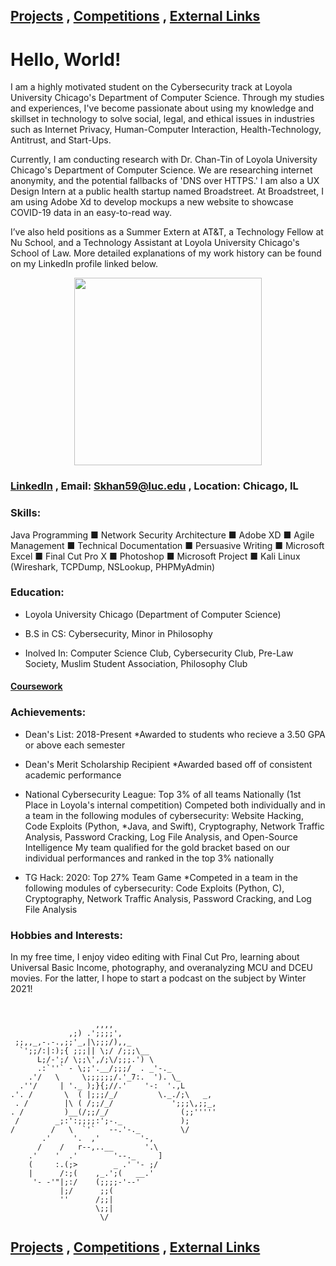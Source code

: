 ## [Projects](https://skhan59.github.io/projects) , [Competitions](https://skhan59.github.io/competitions) , [External Links](https://skhan59.github.io/ExternalLinks) 

# Hello, World!

I am a highly motivated student on the Cybersecurity track at Loyola University Chicago's Department of Computer Science. Through my studies and experiences, I've become passionate about using my knowledge and skillset in technology to solve social, legal, and ethical issues in industries such as Internet Privacy, Human-Computer Interaction, Health-Technology, Antitrust, and Start-Ups.

Currently, I am conducting research with Dr. Chan-Tin of Loyola University Chicago's Department of Computer Science. We are researching internet anonymity, and the potential fallbacks of 'DNS over HTTPS.' I am also a UX Design Intern at a public health startup named Broadstreet. At Broadstreet, I am using Adobe Xd to develop mockups a new website to showcase COVID-19 data in an easy-to-read way.

I’ve also held positions as a Summer Extern at AT&T, a Technology Fellow at Nu School, and a Technology Assistant at Loyola University Chicago's School of Law. More detailed explanations of my work history can be found on my LinkedIn profile linked below.


<p align="center">
  <img width="300" height="300" src="https://avatars2.githubusercontent.com/u/45646815?s=400&u=a7211a3e1383ae0a9e09127f4cb8d03fbe51f8db&v=4">
</p>

### [LinkedIn](https://www.linkedin.com/in/saad-khan-508421176/) , Email: Skhan59@luc.edu , Location: Chicago, IL

### Skills:
Java Programming ■ Network Security Architecture ■ Adobe XD ■ Agile Management ■ Technical Documentation ■ Persuasive Writing ■	Microsoft Excel ■	Final Cut Pro X ■	Photoshop ■	Microsoft Project ■	Kali Linux (Wireshark, TCPDump, NSLookup, PHPMyAdmin)


### Education: 

- Loyola University Chicago (Department of Computer Science)

- B.S in CS: Cybersecurity, Minor in Philosophy

- Inolved In: Computer Science Club, Cybersecurity Club, Pre-Law Society, Muslim Student Association, Philosophy Club

#### [Coursework](https://www.skhan59.github.io/Coursework)

### Achievements: 

- Dean's List: 2018-Present 
  *Awarded to students who recieve a 3.50 GPA or above each semester

- Dean's Merit Scholarship Recipient
  *Awarded based off of consistent academic performance

- National Cybersecurity League: Top 3% of all teams Nationally (1st Place in Loyola's internal competition)
  Competed both individually and in a team in the following modules of cybersecurity: Website Hacking, Code Exploits (Python,
  *Java, and Swift), Cryptography, Network Traffic Analysis, Password Cracking, Log File Analysis, and Open-Source Intelligence My team qualified for the gold bracket based on our individual performances and ranked in the top 3% nationally

- TG Hack: 2020: Top 27% Team Game
  *Competed in a team in the following modules of cybersecurity: Code Exploits (Python, C), Cryptography, Network Traffic Analysis, Password Cracking, and Log File Analysis
  
### Hobbies and Interests: 

In my free time, I enjoy video editing with Final Cut Pro, learning about Universal Basic Income, photography, and overanalyzing MCU and DCEU movies. For the latter, I hope to start a podcast on the subject by Winter 2021!


<pre><code>
                      
                   ,,,, 
             ,;) .';;;;',
 ;;,,_,-.-.,;;'_,|\;;;/),,_
  `';;/:|:);{ ;;;|| \;/ /;;;\__
      L;/-';/ \;;\',/;\/;;;.') \
      .:`''` - \;;'.__/;;;/  . _'-._ 
    .'/   \     \;;;;;;/.'_7:.  '). \_
  .''/     | '._ );}{;//.'    '-:  '.,L
.'. /       \  ( |;;;/_/         \._./;\   _,
 . /        |\ ( /;;/_/             ';;;\,;;_,
. /         )__(/;;/_/                (;;'''''
 /        _;:':;;;;:';-._             );
/        /   \  `'`   --.'-._         \/
       .'     '.  ,'         '-,
      /    /   r--,..__       '.\
    .'    '  .'        '--._     ]
    (     :.(;>        _ .' '- ;/
    |      /:;(    ,_.';(   __.'
     '- -'"|;:/    (;;;;-'--'
           |;/      ;;(
           ''      /;;|
                   \;;|
                    \/
</code></pre>

## [Projects](https://skhan59.github.io/projects) , [Competitions](https://skhan59.github.io/competitions) , [External Links](https://skhan59.github.io/ExternalLinks) 
